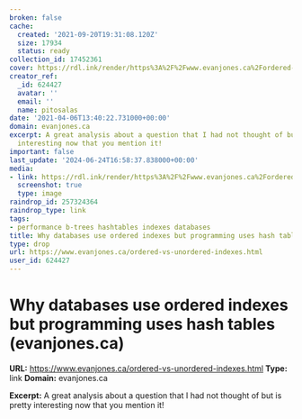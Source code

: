 ```yaml
---
broken: false
cache:
  created: '2021-09-20T19:31:08.120Z'
  size: 17934
  status: ready
collection_id: 17452361
cover: https://rdl.ink/render/https%3A%2F%2Fwww.evanjones.ca%2Fordered-vs-unordered-indexes.html
creator_ref:
  _id: 624427
  avatar: ''
  email: ''
  name: pitosalas
date: '2021-04-06T13:40:22.731000+00:00'
domain: evanjones.ca
excerpt: A great analysis about a question that I had not thought of but is pretty
  interesting now that you mention it!
important: false
last_update: '2024-06-24T16:58:37.838000+00:00'
media:
- link: https://rdl.ink/render/https%3A%2F%2Fwww.evanjones.ca%2Fordered-vs-unordered-indexes.html
  screenshot: true
  type: image
raindrop_id: 257324364
raindrop_type: link
tags:
- performance b-trees hashtables indexes databases
title: Why databases use ordered indexes but programming uses hash tables (evanjones.ca)
type: drop
url: https://www.evanjones.ca/ordered-vs-unordered-indexes.html
user_id: 624427
---
```


# Why databases use ordered indexes but programming uses hash tables (evanjones.ca)

**URL:** https://www.evanjones.ca/ordered-vs-unordered-indexes.html
**Type:** link
**Domain:** evanjones.ca

**Excerpt:** A great analysis about a question that I had not thought of but is pretty interesting now that you mention it!
